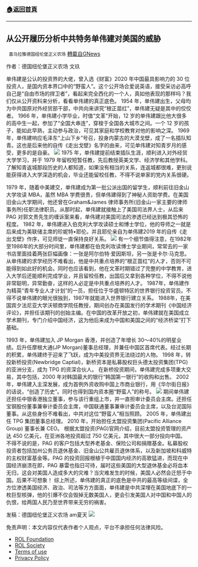 ###  [:house:返回首頁](https://github.com/ourhimalayas/txt)
---


## 从公开履历分析中共特务单伟建对美国的威胁
` 喜马拉雅德国纽伦堡正义农场` [轉載自GNews](https://gnews.org/zh-hans/1968880/)

作者：德国纽伦堡正义农场 文玖

单伟建是公认的投资界的大佬，曾入选《财富》2020 年中国最具影响力的 30 位投资人，是国内资本界口中的“野蛮人”。这个公开场合爱说英语，接受采访必高呼自己是“自由市场的捍卫者”，看起来完全西化的一个人，真如他表现的那样吗？我们仅从公开资料来分析，看看单伟建的真正底色。
1954 年，单伟建出生，父母均为中共国原对外经贸部干部，中共向来讲究“根正苗红”，单伟建无疑是其中的佼佼者。
1966 年，单伟建小学毕业，时值“文革”开始，12 岁的单伟建跟比他大很多的高中生一起，参加了“全国大串连”，穿梭于全国各大城市之间。一个 12 岁的孩子，能如此早熟，主动参与政治，可见其家庭和学校教育对他的影响之深。
1969 年，单伟建响应毛泽东“上山下乡”号召，投身内蒙古的大漠戈壁，成了一名插队知青。这也是后来他的自传《走出戈壁》名字的由来，可见单伟建对知青岁月的感受，更多的是自豪。
![](https://assets.gnews.org/wp-content/uploads/2022/02/Screenshot-2022-02-07-at-07.39.57.png)
1975 年，单伟建提前结束插队生涯，顺利进入对外经贸大学学习，并于 1979 年留校短暂任教，先后教授英美文学、经济学和其他学科。了解知青返城那段历史的人都知道，如果没有相当的关系，连返城都很难，更别说能获得进入大学深造的机会，毕业还能留校任教，不得不说单家的党内关系很硬。

1979 年，随着中美建交，单伟建成为第一批公派出国的留学生，顺利前往旧金山大学攻读 MBA，虽然 MBA 学费很贵，但单伟建得到了神秘人资助学费。在美国旧金山大学期间，他还曾在Graham&James 律师事务所(旧金山一家主要的律师事务所)任职法律职员。从那时起，单伟建就接触上了美国司法界人士，从后来 PAG 对郭文贵先生的缠诉案来看，单伟建对美国司法的渗透已经达到极其恐怖的程度。
1982 年，单伟建进入伯克利大学攻读硕士和博士学位，他的导师之一就是后来成为美联储主席的珍妮特•耶伦。并且耶伦亲自为单伟建2019 年的自传《走出戈壁》作序，可见师徒一直保持良好关系。
![](https://assets.gnews.org/wp-content/uploads/2022/02/Screenshot-2022-02-07-at-07.40.28.png)
有一个细节值得注意，在1982年至1986年的大部分时间里，单伟建都在伯克利攻读博士学业期间，常常去的一家书店里面挂着两张巨幅画像：一张是阿尔伯特·爱因斯坦，另一张是卡尔·马克思。
从单伟建的求学经历不难看出，他是中共重点培养的“根正苗红”的人才，否则不可能得到如此好的机会。同时也应该看到，他在文革时期错过了完整的中学教育，进入大学后还能顺利完成学业，并且留校任教，出国后又拿到各种学位，不得不说他非常聪明，异常勤奋，这样的人必定是中共重点培养的人才。
1987年，单伟建作为精英“青年专业人才计划”的一员，担任位于华盛顿特区的世界银行投资官员。不得不说单伟建的眼光很独到，1987年就能进入世界银行建立关系。
1988年，在美国宾夕法尼亚大学沃顿商学院任教授，期间创办在美国发行的学术期刊《中国经济评论》，并担任该期刊的创始主编。在中国的改革开放之初，单伟建就在美国成立学术期刊，专门介绍中国经济，这为他后来成为中国和美国之间的“经济桥梁”打下基础。

1993 年，单伟建加入 JP Morgan 香港，并创造了年增长 30～40%的明星业绩。后升任摩根大通(JP Morgan)董事总经理，并兼任中国区首席代表。经过长期的积累，单伟建终于迎来了飞跃，成为中美投资界无法绕过的人物。
1998 年，转投新桥投资(Newbridge Captial)，新桥资本是私募股权巨头德太投资集团(TPG)的亚洲分支，成为 TPG 的资深合伙人。
在新桥投资期间，单伟建完成多项重大交易，其中包括，2000 年对韩国最大的银行“韩国第一银行”的收购和出售。
2002 年，单伟建入主深发展，成为首例外资收购中国上市商业银行，用《华尔街日报》的话说，“创造了历史”。同时也得到国内资本圈“野蛮人”的称号。
![](https://assets.gnews.org/wp-content/uploads/2022/02/Screenshot-2022-02-07-at-07.42.23.png)
期间单伟建还担任中银香港独立董事，参与该行重组上市，并一直担审计委员会主席。还担任宝钢股份董事兼审计委员会主席，中国联通董事兼审计委员会主席，以及台泥国际董事。从这些身份不难看出，中共对这位“野蛮人”相当照顾。
2005 年，单伟建出任 TPG 集团董事总经理。
2010 年，开始担任太盟投资集团(Pacific Alliance Group) 董事长兼 CEO。
根据太盟投资(PAG)官网介绍，目前太盟投资管理的资产达 450 亿美元，在亚洲各地投资超过 750 亿美元，其中很大一部分投向中国。
不得不说的是，PAG 的客户包括大型养老基金、保险公司和捐赠基金。私募股权投资者包括加州公务员退休基金、旧金山公共雇员退休体系，以及新加坡和科威特的主权财富基金等。PAG 的投资回报根植于中国国内经济的高歌猛进，而现在中国经济崩溃在即，PAG 暴雷也指日可待，届时这些美国的大型退休基金必将血本无归，这会对美国人造成多大的灾难？当灾难发生的时候，美国人必然会迁怒于中国。后果不可想象！
综上所述，单伟建的真正的底色是中共的最高等级间谍，全方位渗透美国经济、政治、司法等方方面面，单伟建是中共深埋在美国地底下的一枚巨型核弹，他的引爆不仅会毁掉无数美国人，更会引发美国人对中国和中国人的仇恨，给两国人民乃至世界带来无穷的祸害。

发稿：德国纽伦堡正义农场 am夏天
![](https://assets.gnews.org/wp-content/uploads/2022/02/德农二维码-15.png)
 

免责声明：本文内容仅代表作者个人观点，平台不承担任何法律风险。

- [ROL Foundation](https://rolfoundation.org/)
- [ROL Society](https://rolsociety.org/)
- [Terms of use](https://gnews.org/terms-of-use-3/)
- [Privacy Policy](https://gnews.org/privacy-policy/)
